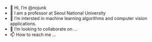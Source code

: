 - 👋 Hi, I’m @nojunk
- 👀 I am a professor at Seoul National University
- 🌱 I’m intersted in machine learning algorithms and computer vision applications.
- 💞️ I’m looking to collaborate on ...
- 📫 How to reach me ...

<!---
nojunk/nojunk is a ✨ special ✨ repository because its `README.md` (this file) appears on your GitHub profile.
You can click the Preview link to take a look at your changes.
--->
